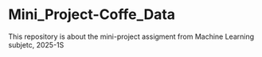 # Mini_Project-Coffe_Data
 This repository is about the mini-project assigment from Machine Learning subjetc, 2025-1S
